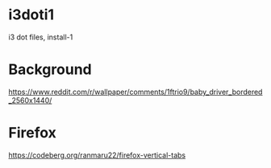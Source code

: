 # i3doti1
i3 dot files, install-1
# Background
https://www.reddit.com/r/wallpaper/comments/1ftrio9/baby_driver_bordered_2560x1440/
# Firefox
https://codeberg.org/ranmaru22/firefox-vertical-tabs
